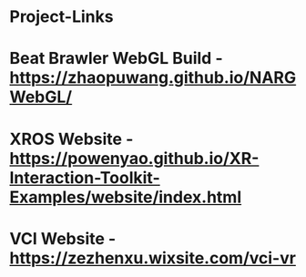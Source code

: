 # Project-Links
#
# Beat Brawler WebGL Build - https://zhaopuwang.github.io/NARGWebGL/
# XROS Website - https://powenyao.github.io/XR-Interaction-Toolkit-Examples/website/index.html 
# VCI Website - https://zezhenxu.wixsite.com/vci-vr
